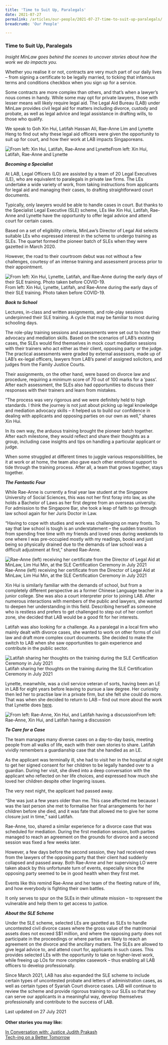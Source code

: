 ```yaml
---
title: 'Time to Suit Up, Paralegals'
date: 2021-07-27
permalink: /articles/our-people/2021-07-27-time-to-suit-up-paralegals/
breadcrumb: 'Our People'

---
```



### **Time to Suit Up, Paralegals**

<i>Insight MinLaw goes behind the scenes to uncover stories about how the work we do impacts you.</i>
<br>

Whether you realise it or not, contracts are very much part of our daily lives – from signing a certificate to be legally married, to ticking that infamous terms and conditions checkbox when you sign up for a service.

Some contracts are more complex than others, and that’s when a lawyer’s nous comes in handy. While some may opt for private lawyers, those with lesser means will likely require legal aid. The Legal Aid Bureau (LAB) under MinLaw provides civil legal aid for matters including divorce, custody and probate, as well as legal advice and legal assistance in drafting wills, to those who qualify.

We speak to Goh Xin Hui, Latifah Hassan Ali, Rae-Anne Lim and Lynette Heng to find out why these legal aid officers were given the opportunity to suit up for court, and how their work at LAB impacts Singaporeans.

<div class="image">
  <img src="/images/SLE Photo 1.png" title="From left: Xin Hui, Latifah, Rae-Anne and Lynette" alt="From left: Xin Hui, Latifah, Rae-Anne and Lynette">From left: Xin Hui, Latifah, Rae-Anne and Lynette
</div>

<b><i>Becoming a Specialist</i></b>

At LAB, Legal Officers (LO) are assisted by a team of 20 Legal Executives (LE), who are equivalent to paralegals in private law firms. The LEs undertake a wide variety of work, from taking instructions from applicants for legal aid and managing their cases, to drafting straightforward court documents.

Typically, only lawyers would be able to handle cases in court. But thanks to the Specialist Legal Executive (SLE) scheme, LEs like Xin Hui, Latifah, Rae-Anne and Lynette have the opportunity to offer legal advice and attend court for certain cases.

Based on a set of eligibility criteria, MinLaw’s Director of Legal Aid selects suitable LEs who expressed interest in the scheme to undergo training as SLEs. The quartet formed the pioneer batch of SLEs when they were gazetted in March 2020.

However, the road to their courtroom debut was not without a few challenges, courtesy of an intense training and assessment process prior to their appointment.

<div class="image">
  <img src="/images/SLE Photo 2.jpg" title="From left: Xin Hui, Lynette, Latifah, and Rae-Anne during the early days of their SLE training. Photo taken before COVID-19." alt="From left: Xin Hui, Lynette, Latifah, and Rae-Anne during the early days of their SLE training. Photo taken before COVID-19.">From left: Xin Hui, Lynette, Latifah, and Rae-Anne during the early days of their SLE training. Photo taken before COVID-19.
</div>

<b><i>Back to School</i></b>

Lectures, in-class and written assignments, and role-play sessions underpinned their SLE training. A cycle that may be familiar to most during schooling days. 
 
The role-play training sessions and assessments were set out to hone their advocacy and mediation skills. Based on the scenarios of LAB’s existing cases, the SLEs would find themselves in mock court mediation sessions with their trainers who act either as their client, opposing party or the judge. The practical assessments were graded by external assessors, made up of LAB’s ex-legal officers, lawyers from LAB’s panel of assigned solicitors, and judges from the Family Justice Courts.
 
Their assignments, on the other hand, were based on divorce law and procedure, requiring a minimum score of 70 out of 100 marks for a ‘pass’. After each assessment, the SLEs also had opportunities to discuss their responses with their trainers and learn from mistakes. 
 
“The process was very rigorous and we were definitely held to high standards. I think the journey is not just about picking up legal knowledge and mediation advocacy skills – it helped us to build our confidence in dealing with applicants and opposing parties on our own as well,” shares Xin Hui.
 
In its own way, the arduous training brought the pioneer batch together. After each milestone, they would reflect and share their thoughts as a group, including case insights and tips on handling a particular applicant or judge.

When some struggled at different times to juggle various responsibilities, be it at work or at home, the team also gave each other emotional support to tide through the training process. After all, a team that grows together, stays together.

<b><i>The Fantastic Four</i></b>

While Rae-Anne is currently a final year law student at the Singapore University of Social Sciences, this was not her first foray into law, as she holds a Bachelor of Laws as her first degree from an overseas university. For admission to the Singapore Bar, she took a leap of faith to go through law school again for her Juris Doctor in Law.
 
“Having to cope with studies and work was challenging on many fronts. To say that law school is tough is an understatement – the sudden transition from spending free time with my friends and loved ones during weekends to one where I was pre-occupied mostly with my readings, books and just being so physically drained due to the demands of law school was a difficult adjustment at first,” shared Rae-Anne.

<div class="image">
  <img src="/images/SLE Photo 3.jpg" title="Rae-Anne (left) receiving her certificate from the Director of Legal Aid at MinLaw, Lim Hui Min, at the SLE Certification Ceremony in July 2021" alt="Rae-Anne (left) receiving her certificate from the Director of Legal Aid at MinLaw, Lim Hui Min, at the SLE Certification Ceremony in July 2021">Rae-Anne (left) receiving her certificate from the Director of Legal Aid at MinLaw, Lim Hui Min, at the SLE Certification Ceremony in July 2021
</div>

Xin Hui is similarly familiar with the demands of school, but from a completely different perspective as a former Chinese Language teacher in a junior college. She was also a court interpreter prior to joining LAB. After numerous interactions with members of the public and lawyers, she wanted to deepen her understanding in this field. Describing herself as someone who is restless and prefers to get challenged to step out of her comfort zone, she decided that LAB would be a good fit for her interests.

Latifah was also looking for a challenge. As a paralegal in a local firm who mainly dealt with divorce cases, she wanted to work on other forms of civil law and draft more complex court documents. She decided to make the switch to LAB when she saw opportunities to gain experience and contribute in the public sector.

<div class="image">
  <img src="/images/SLE Photo 4.jpg" title="Latifah sharing her thoughts on the training during the SLE Certification Ceremony in July 2021" alt="Latifah sharing her thoughts on the training during the SLE Certification Ceremony in July 2021">Latifah sharing her thoughts on the training during the SLE Certification Ceremony in July 2021
</div>

Lynette, meanwhile, was a civil service veteran of sorts, having been an LE in LAB for eight years before leaving to pursue a law degree. Her curiosity then led her to practise law in a private firm, but she felt she could do more. That was when she decided to return to LAB – find out more about the work that Lynette does <a href="https://www.facebook.com/425106448078044/posts/796823744239644/" target="new">here</a>.

<div class="image">
  <img src="/images/SLE Photo 5.jpg" title="From left: Rae-Anne, Xin Hui, and Latifah having a discussion" alt="From left: Rae-Anne, Xin Hui, and Latifah having a discussion">From left: Rae-Anne, Xin Hui, and Latifah having a discussion
</div>

<b><i>To Care for a Case</i></b>

The team manages many diverse cases on a day-to-day basis, meeting people from all walks of life, each with their own stories to share. Latifah vividly remembers a guardianship case that she handled as an LE. 
 
As the applicant was terminally ill, she had to visit her in the hospital at night to get her signed consent for her children to be legally handed over to a guardian. During her visit, she dived into a deep conversation with the applicant who reflected on her life choices, and expressed how much she loved her children despite other lingering issues.
 
The very next night, the applicant had passed away.
 
“She was just a few years older than me. This case affected me because I was the last person she met to formalise her final arrangements for her children before she died, and it was fate that allowed me to give her some closure just in time,” said Latifah.

Rae-Anne, too, shared a similar experience for a divorce case that was scheduled for mediation. During the first mediation session, both parties managed to reach an agreement on the grounds for divorce and a second session was fixed a few weeks later.

However, a few days before the second session, they had received news from the lawyers of the opposing party that their client had suddenly collapsed and passed away. Both Rae-Anne and her supervising LO were taken aback by this unfortunate turn of events, especially since the opposing party seemed to be in good health when they first met.

Events like this remind Rae-Anne and her team of the fleeting nature of life, and how everybody is fighting their own battles.

It only serves to spur on the SLEs in their ultimate mission – to represent the vulnerable and help them to get access to justice.

<b><i>About the SLE Scheme</i></b>

Under the SLE scheme, selected LEs are gazetted as SLEs to handle uncontested civil divorce cases where the gross value of the matrimonial assets does not exceed S$1 million, and where the opposing party does not participate in the proceedings or where parties are likely to reach an agreement on the divorce and the ancillary matters. The SLEs are allowed to give legal advice to, and attend court for, applicants in such cases. This provides selected LEs with the opportunity to take on higher-level work, while freeing up LOs for more complex casework – thus enabling all LAB officers to develop professionally. 

Since March 2021, LAB has also expanded the SLE scheme to include certain types of uncontested probate and letters of administration cases, as well as certain types of Syariah Court divorce cases. LAB will continue to review the scheme and provide rigorous training to our SLEs so that they can serve our applicants in a meaningful way, develop themselves professionally and contribute to the success of LAB.

Last updated on 27 July 2021
<br>
<br>
<b>Other stories you may like:</b>

<a href="https://insight.mlaw.gov.sg/articles/legal-developments/2021-05-27-in-conversation-with-justice-judith-prakash" target="new">In Conversation with: Justice Judith Prakash</a><br><a href="https://insight.mlaw.gov.sg/articles/legal-developments/2021-03-01-tech-ing-on-a-better-tomorrow" target="new">Tech-ing on a Better Tomorrow</a>
